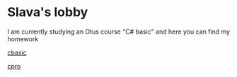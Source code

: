 # Slava's lobby

I am currently studying an Otus course "C# basic" and here you can find my homework

[cbasic](./cbasic/index.md)

[cpro](./cpro/index.md)
